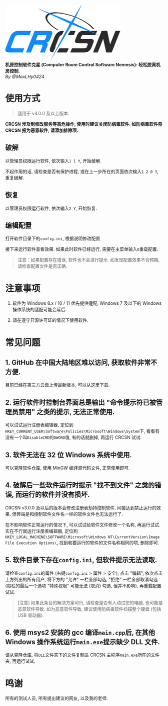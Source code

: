 ![logo](logo.png)\
**机房控制软件克星 (Computer Room Control Software Nemesis): 轻松脱离机房控制.**\
*By @MaxLHy0424*

# 使用方式

> 适用于 v4.0.0 及以上版本.

**CRCSN 涉及到修改服务等高危操作, 使用时建议关闭防病毒软件. 如防病毒软件将 CRCSN 报为恶意软件, 请添加排除项.**

## 破解

以管理员权限运行软件, 依次输入`1 1 Y`, 开始破解.

不起作用的话, 请检查是否有保护进程, 或在上一步所在的页面依次输入`1 2 0 Y`, 重复破解.

## 恢复

以管理员权限运行软件, 依次输入`2 Y`, 开始恢复.

## 编辑配置

打开软件目录下的`config.ini`, 根据说明修改配置 

接下来运行软件查看效果. 如果此时软件已经运行, 需要在主菜单输入`0`重载配置.

> 注意：如果配置存在错误, 软件也不会进行提示. 如发现配置效果不合预期, 请检查配置文件是否正确.

# 注意事项

1. 软件为 Windows 8.x / 10 / 11 优先提供适配, Windows 7 及以下的 Windows 操作系统的适配可能会延后.

2. 请在遵守开源许可证的情况下使用软件.

# 常见问题

## 1. GitHub 在中国大陆地区难以访问, 获取软件非常不方便.

目前已经在第三方云盘上传最新版本, 可以从[这里](https://www.123pan.com/s/HmR8jv-tZLN.html)下载.

## 2. 运行软件时控制台界面总是输出 "命令提示符已被管理员禁用" 之类的提示, 无法正常使用.

可以试试运行注册表编辑器, 定位到`HKEY_CURRENT_USER\Software\Policies\Microsoft\Windows\System`下, 看看有没有一个叫`DisableCMD`的`DWORD`值, 有的话就删掉, 再运行 CRCSN 试试.

## 3. 软件无法在 32 位 Windows 系统中使用.

可以克隆软件仓库, 使用 MinGW 编译源代码文件, 正常使用即可.

## 4. 破解后一些软件运行时提示 "找不到文件" 之类的错误, 而运行的软件并没有损坏.

CRCSN v3.0.0 及以后的版本会修改注册表劫持控制软件, 间接达到禁止运行的效果. 但弊端是和控制软件文件名一样的软件文件也无法运行了.

在不影响软件正常运行的情况下, 可以试试给软件文件修改一个名称, 再运行试试. 实在不行就运行注册表编辑器, 定位到`HKEY_LOCAL_MACHINE\SOFTWARE\Microsoft\Windows NT\CurrentVersion\Image File Execution Options\`, 找到和要运行的软件的文件名称相同的项, 删除即可.

## 5. 软件目录下存在`config.ini`, 但软件提示无法读取.

请检查`config.ini`的属性 (右键`config.ini` > 属性 > 安全), 点击 "编辑", 依次点击上方列出的所有用户, 将下方的 "允许" 一栏全部勾选, "拒绝" 一栏全部取消勾选 (每栏的最后一个选项 "特殊权限" 可能无法 (取消) 勾选, 但并不影响), 再重载配置试试.

> [注意] 如果此条目的解决方案可行, 请检查是否有人动过您的电脑, 也可能是恶意软件导致. 如为恶意软件导致, 建议使用防病毒软件扫描整个硬盘 (包括 USB 驱动器).

## 6. 使用 msys2 安装的 gcc 编译`main.cpp`后, 在其他 Windows 操作系统运行`main.exe`提示缺少 DLL 文件.

请从克隆仓库, 将`DLL`文件夹下的文件复制进 CRCSN 主程序`main.exe`所在的文件夹, 再运行试试.

# 鸣谢

所有的测试人员, 所有提出建议的网友, 以及我的老师.